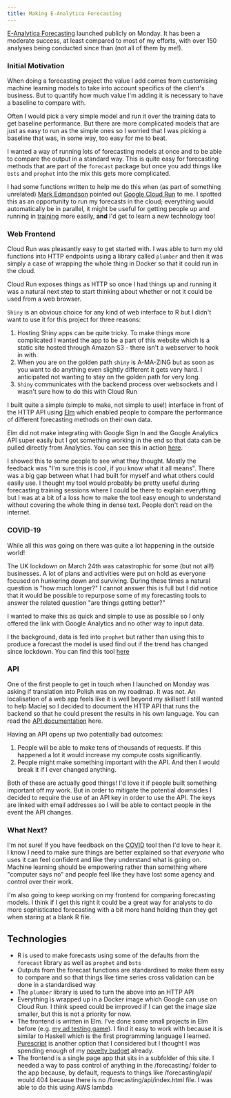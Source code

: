 ```yaml
---
title: Making E-Analytica Forecasting
---
```


[E-Analytica Forecasting](/forecasting/covid) launched publicly on Monday. It has been a moderate
success, at least compared to most of my efforts, with over 150 analyses being
conducted since than (not all of them by me!).

### Initial Motivation
When doing a forecasting project the value I add comes from customising machine
learning models to take into account specifics of the client's business. But to
quantify how much value I'm adding it is necessary to have a baseline to compare
with.

Often I would pick a very simple model and run it over the training data to get
baseline performance. But there are more complicated models that are just as
easy to run as the simple ones so I worried that I was picking a baseline that
was, in some way, too easy for me to beat.

I wanted a way of running lots of forecasting models at once and to be able to
compare the output in a standard way. This is quite easy for forecasting methods
that are part of the `forecast` package but once you add things like `bsts` and
`prophet` into the mix this gets more complicated.

I had some functions written to help me do this when (as part of something
unrelated) [Mark Edmondson](https://www.twitter.com/HoloMarkeD) pointed out
[Google Cloud Run](https://cloud.google.com/run) to me. I spotted this as an
opportunity to run my forecasts in the cloud; everything would automatically be
in parallel, it might be useful for getting people up and running in
[training](/training/) more easily, **and** I'd get to learn a new technology too!

### Web Frontend
Cloud Run was pleasantly easy to get started with. I was able to turn my old
functions into HTTP endpoints using a library called `plumber` and then it was
simply a case of wrapping the whole thing in Docker so that it could run in the
cloud.

Cloud Run exposes things as HTTP so once I had things up and running it was a
natural next step to start thinking about whether or not it could be used from a
web browser.

`Shiny` is an obvious choice for any kind of web interface to R but I didn't
want to use it for this project for three reasons:

1. Hosting Shiny apps can be quite tricky. To make things more complicated I
   wanted the app to be a part of this website which is a static site hosted
   through Amazon S3 - there isn't a webserver to hook in with.
2. When you are on the golden path `shiny` is A-MA-ZING but as soon as you want
   to do anything even slightly different it gets very hard. I anticipated not
   wanting to stay on the golden path for very long.
3. `Shiny` communicates with the backend process over websockets and I wasn't
   sure how to do this with Cloud Run

I built quite a simple (simple to make, not simple to use!) interface in front
of the HTTP API using [Elm](https://elm-lang.org/) which enabled people to
compare the performance of different forecasting methods on their own data. 

Elm did not make integrating with Google Sign In and the Google Analytics API
super easily but I got something working in the end so that data can be pulled
directly from Analytics. You can see this in action [here](/forecasting/).

I showed this to some people to see what they thought. Mostly the feedback was
"I'm sure this is cool, if you know what it all means". There was a big gap
between what I had built for myself and what others could easily use. I thought
my tool would probably be pretty useful during forecasting training sessions
where I could be there to explain everything but I was at a bit of a loss how to
make the tool easy enough to understand without covering the whole thing in
dense text. People don't read on the internet.

### COVID-19
While all this was going on there was quite a lot happening in the outside
world!

The UK lockdown on March 24th was catastrophic for some (but not all!)
businesses. A lot of plans and activities were put on hold as everyone focused
on hunkering down and surviving. During these times a natural question is "how
much longer?" I cannot answer this is full but I did notice that it would be
possible to repurpose some of my forecasting tools to answer the related
question "are things getting better?"

I wanted to make this as quick and simple to use as possible so I only offered
the link with Google Analytics and no other way to input data.

I the background, data is fed into `prophet` but rather than using this to
produce a forecast the model is used find out if the trend has changed since
lockdown. You can find this tool [here](/forecasting/covid/)

### API
One of the first people to get in touch when I launched on Monday was asking if
translation into Polish was on my roadmap. It was not. An localisation of a web
app feels like it is well beyond my skillset! I still wanted to help Maciej so I
decided to document the HTTP API that runs the backend so that he could present
the results in his own language. You can read the [API
documentation](/forecasting/api/) here.

Having an API opens up two potentially bad outcomes:

1. People will be able to make tens of thousands of requests. If this happened a
   lot it would increase my compute costs significantly.
2. People might make something important with the API. And then I would break it
   if I ever changed anything.
   
Both of these are actually good things! I'd love it if people built something
important off my work. But in order to mitigate the potential downsides I
decided to require the use of an API key in order to use the API. The keys are
linked with email addresses so I will be able to contact people in the event the
API changes.

### What Next?
I'm not sure! If you have feedback on the [COVID](/forecasting/covid/) tool then
I'd love to hear it. I know I need to make sure things are better explained so
that *everyone* who uses it can feel confident and like they understand what is
going on. Machine learning should be empowering rather than something where
"computer says no" and people feel like they have lost some agency and control
over their work.

I'm also going to keep working on my frontend for comparing forecasting models.
I think if I get this right it could be a great way for analysts to do more
sophisticated forecasting with a bit more hand holding than they get when
staring at a blank R file.

## Technologies
+ R is used to make forecasts using some of the defaults from the `forecast`
  library as well as `prophet` and `bsts`
+ Outputs from the forecast functions are standardised to make them easy to
  compare and so that things like time series cross validation can be done in a
  standardised way
+ The `plumber` library is used to turn the above into an HTTP API
+ Everything is wrapped up in a Docker image which Google can use on Cloud Run.
  I think speed could be improved if I can get the image size smaller, but this
  is not a priority for now.
+ The frontend is written in Elm. I've done some small projects in Elm before
  (e.g. [my ad testing game](/ad-testing/)). I find it easy to work with because
  it is similar to Haskell which is the first programming language I learned.
  [Purescript](https://www.purescript.org/) is another option that I considered
  but I thought I was spending enough of my [novelty
  budget](https://www.shimweasel.com/2018/08/25/novelty-budgets) already.
+ The frontend is a single page app that sits in a subfolder of this site. I
  needed a way to pass control of anything in the /forecasting/ folder to the
  app because, by default, requests to things like /forecasting/api/ would 404
  because there is no /forecasting/api/index.html file. I was able to do this
  using AWS lambda

